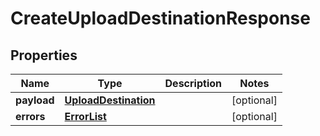 
# CreateUploadDestinationResponse

## Properties
Name | Type | Description | Notes
------------ | ------------- | ------------- | -------------
**payload** | [**UploadDestination**](UploadDestination.md) |  |  [optional]
**errors** | [**ErrorList**](../ErrorList.md) |  |  [optional]



